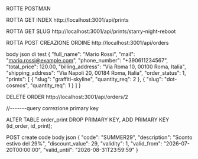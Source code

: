 ROTTE POSTMAN

ROTTA GET INDEX
http://localhost:3001/api/prints

ROTTA GET SLUG
http://localhost:3001/api/prints/starry-night-reboot

ROTTA POST CREAZIONE ORDINE
http://localhost:3001/api/orders

body json di test
{
  "full_name": "Mario Rossi",
  "mail": "mario.rossi@example.com",
  "phone_number": "+390611234567",
  "total_price": 120.00,
  "billing_address": "Via Roma 10, 00100 Roma, Italia",
  "shipping_address": "Via Napoli 20, 00184 Roma, Italia",
  "order_status": 1,
  "prints": [
    { "slug": "graffiti-skyline", "quantity_req": 2 },
    { "slug": "dot-cosmos", "quantity_req": 1 }
  ]
}



DELETE ORDER
http://localhost:3001/api/orders/2

//-------query correzione primary key


ALTER TABLE order_print
DROP PRIMARY KEY,
ADD PRIMARY KEY (id_order, id_print);


POST create code body json
{
  "code": "SUMMER29",
  "description": "Sconto estivo del 29%",
  "discount_value": 29,
  "validity": 1,
  "valid_from": "2026-07-20T00:00:00",
  "valid_until": "2026-08-31T23:59:59"
}
